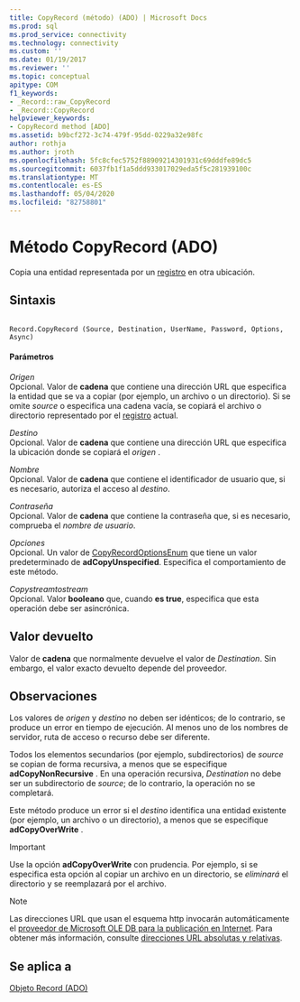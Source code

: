 ```yaml
---
title: CopyRecord (método) (ADO) | Microsoft Docs
ms.prod: sql
ms.prod_service: connectivity
ms.technology: connectivity
ms.custom: ''
ms.date: 01/19/2017
ms.reviewer: ''
ms.topic: conceptual
apitype: COM
f1_keywords:
- _Record::raw_CopyRecord
- _Record::CopyRecord
helpviewer_keywords:
- CopyRecord method [ADO]
ms.assetid: b9bcf272-3c74-479f-95dd-0229a32e98fc
author: rothja
ms.author: jroth
ms.openlocfilehash: 5fc8cfec5752f88909214301931c69dddfe89dc5
ms.sourcegitcommit: 6037fb1f1a5ddd933017029eda5f5c281939100c
ms.translationtype: MT
ms.contentlocale: es-ES
ms.lasthandoff: 05/04/2020
ms.locfileid: "82758801"
---
```

# <a name="copyrecord-method-ado"></a>Método CopyRecord (ADO)
Copia una entidad representada por un [registro](../../../ado/reference/ado-api/record-object-ado.md) en otra ubicación.  
  
## <a name="syntax"></a>Sintaxis  
  
```  
  
Record.CopyRecord (Source, Destination, UserName, Password, Options, Async)  
```  
  
#### <a name="parameters"></a>Parámetros  
 *Origen*  
 Opcional. Valor de **cadena** que contiene una dirección URL que especifica la entidad que se va a copiar (por ejemplo, un archivo o un directorio). Si se omite *source* o especifica una cadena vacía, se copiará el archivo o directorio representado por el [registro](../../../ado/reference/ado-api/record-object-ado.md) actual.  
  
 *Destino*  
 Opcional. Valor de **cadena** que contiene una dirección URL que especifica la ubicación donde se copiará el *origen* .  
  
 *Nombre*  
 Opcional. Valor de **cadena** que contiene el identificador de usuario que, si es necesario, autoriza el acceso al *destino*.  
  
 *Contraseña*  
 Opcional. Valor de **cadena** que contiene la contraseña que, si es necesario, comprueba el *nombre de usuario*.  
  
 *Opciones*  
 Opcional. Un valor de [CopyRecordOptionsEnum](../../../ado/reference/ado-api/copyrecordoptionsenum.md) que tiene un valor predeterminado de **adCopyUnspecified**. Especifica el comportamiento de este método.  
  
 *Copystreamtostream*  
 Opcional. Valor **booleano** que, cuando **es true**, especifica que esta operación debe ser asincrónica.  
  
## <a name="return-value"></a>Valor devuelto  
 Valor de **cadena** que normalmente devuelve el valor de *Destination*. Sin embargo, el valor exacto devuelto depende del proveedor.  
  
## <a name="remarks"></a>Observaciones  
 Los valores de *origen* y *destino* no deben ser idénticos; de lo contrario, se produce un error en tiempo de ejecución. Al menos uno de los nombres de servidor, ruta de acceso o recurso debe ser diferente.  
  
 Todos los elementos secundarios (por ejemplo, subdirectorios) de *source* se copian de forma recursiva, a menos que se especifique **adCopyNonRecursive** . En una operación recursiva, *Destination* no debe ser un subdirectorio de *source*; de lo contrario, la operación no se completará.  
  
 Este método produce un error si el *destino* identifica una entidad existente (por ejemplo, un archivo o un directorio), a menos que se especifique **adCopyOverWrite** .  
  
> [!IMPORTANT]
>  Use la opción **adCopyOverWrite** con prudencia. Por ejemplo, si se especifica esta opción al copiar un archivo en un directorio, se *eliminará* el directorio y se reemplazará por el archivo.  
  
> [!NOTE]
>  Las direcciones URL que usan el esquema http invocarán automáticamente el [proveedor de Microsoft OLE DB para la publicación en Internet](../../../ado/guide/appendixes/microsoft-ole-db-provider-for-internet-publishing.md). Para obtener más información, consulte [direcciones URL absolutas y relativas](../../../ado/guide/data/absolute-and-relative-urls.md).  
  
## <a name="applies-to"></a>Se aplica a  
 [Objeto Record (ADO)](../../../ado/reference/ado-api/record-object-ado.md)
